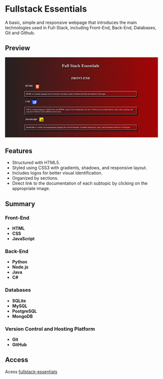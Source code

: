# Fullstack Essentials

A basic, simple and responsive webpage that introduces the main technologies used in Full-Stack, including Front-End, Back-End, Databases, Git and Github.

## Preview
![Preview](./assets/preview.jpg)

## Features

- Structured with HTML5.
- Styled using CSS3 with gradients, shadows, and responsive layout.
- Includes logos for better visual identification.
- Organized by sections.
- Direct link to the documentation of each subtopic by clicking on the appropriate image.

## Summary

### Front-End
- **HTML**
- **CSS**
- **JavaScript**

### Back-End
- **Python**
- **Node.js**
- **Java**
- **C#**

### Databases
- **SQLite**
- **MySQL**
- **PostgreSQL**
- **MongoDB**

### Version Control and Hosting Platform
- **Git**
- **GitHub**

## Access

Acess [fullstack-essentials](https://gui-main.github.io/fullstack-essentials/)